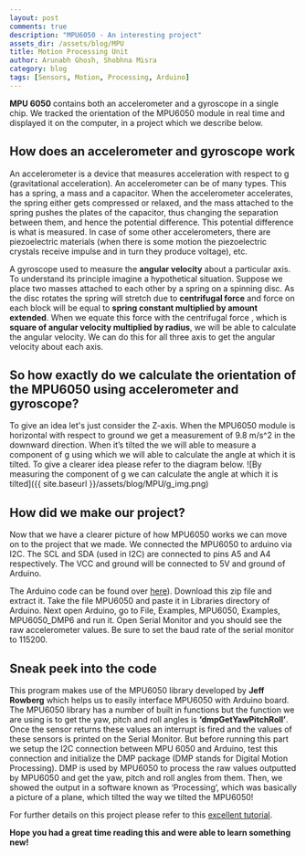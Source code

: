 ```yaml
---
layout: post
comments: true
description: "MPU6050 - An interesting project"
assets_dir: /assets/blog/MPU
title: Motion Processing Unit
author: Arunabh Ghosh, Shobhna Misra
category: blog
tags: [Sensors, Motion, Processing, Arduino]
---
```


__MPU 6050__ contains both an accelerometer and a gyroscope in a single chip. We tracked the orientation of the MPU6050 module in real time and displayed it on the computer, in a project which we describe below. 

## How does an accelerometer and gyroscope work
An accelerometer is a device that measures acceleration with respect to g (gravitational acceleration). An accelerometer can be of many types.   This has a spring, a mass and a capacitor. When the accelerometer accelerates, the spring either gets compressed or relaxed, and the mass attached to the spring pushes the plates of the capacitor, thus changing the separation between them, and hence the potential difference. This potential difference is what is measured. In case of some other accelerometers, there are piezoelectric materials (when there is some motion the piezoelectric crystals receive impulse and in turn they produce voltage), etc.

A gyroscope used to measure the **angular velocity** about a particular axis. To understand its principle imagine a hypothetical situation. Suppose we place two masses attached to each other by a spring on a spinning disc. As the disc rotates the spring will stretch due to **centrifugal force** and force on each block will be equal to **spring constant multiplied by amount extended**. When we equate this force with the centrifugal force , which is **square of angular velocity multiplied by radius**, we will be able to calculate the angular velocity. We can do this for all three axis to get the angular velocity about each axis.

## So how exactly do we calculate the orientation of the MPU6050 using accelerometer and gyroscope?
To give an idea let's just consider the Z-axis. When the MPU6050 module is horizontal with respect to ground we get a measurement of 9.8 m/s^2 in the downward direction. When it’s tilted the we will able to measure a component of g using which we will able to calculate the angle at which it is tilted. To give a clearer idea please refer to the diagram below. 
![By measuring the component of g we can calculate the angle at which it is tilted]({{ site.baseurl }}/assets/blog/MPU/g_img.png)

## How did we make our project?
Now that we have a clearer picture of how MPU6050 works we can move on to the project that we made. We connected the MPU6050 to arduino via I2C. The SCL and SDA (used in I2C) are connected to pins A5 and A4 respectively. The VCC and ground will be connected to 5V and ground of Arduino.

The Arduino code can be found over [here](http://diyhacking.com/projects/MPU6050.zip)). Download this zip file and extract it. Take the file MPU6050 and paste it in Libraries directory of Arduino. Next open Arduino, go to File, Examples, MPU6050, Examples, MPU6050_DMP6 and run it. Open Serial Monitor and you should see the raw accelerometer values. Be sure to set the baud rate of the serial monitor to 115200.

## Sneak peek into the code
This program makes use of the MPU6050 library developed by __Jeff Rowberg__ which helps us to easily interface MPU6050 with Arduino board. The MPU6050 library has a number of built in functions but the function we are using is to get the yaw, pitch and roll angles is __‘dmpGetYawPitchRoll’__. Once the sensor returns these values an interrupt is fired and the values of these sensors is printed on the Serial Monitor. But before running this part we setup the I2C connection between MPU 6050 and Arduino, test this connection and initialize the DMP package (DMP stands for Digital Motion Processing). DMP is used by MPU6050 to process the raw values outputted by MPU6050 and get the yaw, pitch and roll angles from them. Then, we showed the output in a software known as ‘Processing’, which was basically a picture of a plane, which tilted the way we tilted the MPU6050!

For further details on this project please refer to this [excellent tutorial](http://diyhacking.com/arduino-mpu-6050-imu-sensor-tutorial/).

__Hope you had a great time reading this and were able to learn something new!__ 
